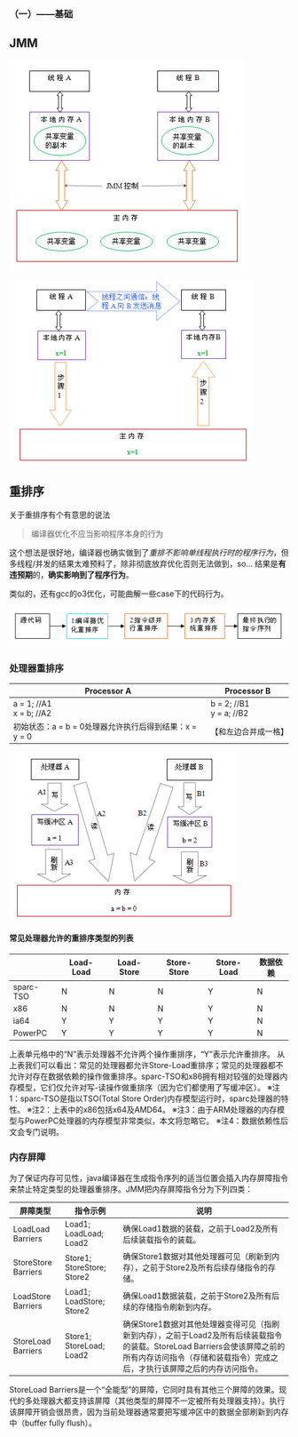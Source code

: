 ### （一）——基础



## JMM

![](resource/深入理解Java内存模型_程晓明/1-基础/113.png)



![](resource/深入理解Java内存模型_程晓明/1-基础/221.png)





## 重排序



关于重排序有个有意思的说法

> 编译器优化不应当影响程序本身的行为

这个想法是很好地，编译器也确实做到了*重排不影响单线程执行时的程序行为*，但多线程/并发的结果太难预料了，除非彻底放弃优化否则无法做到，so... 结果是**有违预期**的，**确实影响到了程序行为**。

类似的，还有gcc的o3优化，可能曲解一些case下的代码行为。



![](resource/深入理解Java内存模型_程晓明/1-基础/331.png)



### 处理器重排序



| Processor A                          | Processor B                  |
| ------------------------------------ | ---------------------------- |
| a = 1; //A1<br />x = b; //A2         | b = 2; //B1<br />y = a; //B2 |
| 初始状态：a = b = 0处理器允许执行后得到结果：x = y = 0 | 【和左边合并成一格】                   |

![](resource/深入理解Java内存模型_程晓明/1-基础/441.png)



#### 常见处理器允许的重排序类型的列表

|           | Load-Load | Load-Store | Store-Store | Store-Load | 数据依赖 |
| --------- | --------- | ---------- | ----------- | ---------- | ---- |
| sparc-TSO | N         | N          | N           | Y          | N    |
| x86       | N         | N          | N           | Y          | N    |
| ia64      | Y         | Y          | Y           | Y          | N    |
| PowerPC   | Y         | Y          | Y           | Y          | N    |

上表单元格中的“N”表示处理器不允许两个操作重排序，“Y”表示允许重排序。
从上表我们可以看出：常见的处理器都允许Store-Load重排序；常见的处理器都不允许对存在数据依赖的操作做重排序。sparc-TSO和x86拥有相对较强的处理器内存模型，它们仅允许对写-读操作做重排序（因为它们都使用了写缓冲区）。
※注1：sparc-TSO是指以TSO(Total Store Order)内存模型运行时，sparc处理器的特性。
※注2：上表中的x86包括x64及AMD64。
※注3：由于ARM处理器的内存模型与PowerPC处理器的内存模型非常类似，本文将忽略它。
※注4：数据依赖性后文会专门说明。



### 内存屏障

为了保证内存可见性，java编译器在生成指令序列的适当位置会插入内存屏障指令来禁止特定类型的处理器重排序。JMM把内存屏障指令分为下列四类：

| 屏障类型                | 指令示例                       | 说明                                       |
| ------------------- | -------------------------- | ---------------------------------------- |
| LoadLoad Barriers   | Load1; LoadLoad; Load2     | 确保Load1数据的装载，之前于Load2及所有后续装载指令的装载。       |
| StoreStore Barriers | Store1; StoreStore; Store2 | 确保Store1数据对其他处理器可见（刷新到内存），之前于Store2及所有后续存储指令的存储。 |
| LoadStore Barriers  | Load1; LoadStore; Store2   | 确保Load1数据装载，之前于Store2及所有后续的存储指令刷新到内存。    |
| StoreLoad Barriers  | Store1; StoreLoad; Load2   | 确保Store1数据对其他处理器变得可见（指刷新到内存），之前于Load2及所有后续装载指令的装载。StoreLoad Barriers会使该屏障之前的所有内存访问指令（存储和装载指令）完成之后，才执行该屏障之后的内存访问指令。 |

StoreLoad 
Barriers是一个“全能型”的屏障，它同时具有其他三个屏障的效果。现代的多处理器大都支持该屏障（其他类型的屏障不一定被所有处理器支持）。执行该屏障开销会很昂贵，因为当前处理器通常要把写缓冲区中的数据全部刷新到内存中（buffer
 fully flush）。

